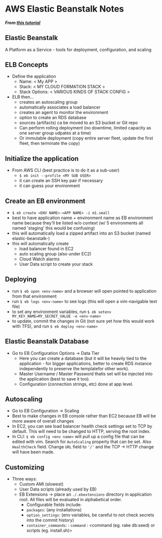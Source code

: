 # AWS Elastic Beanstalk Notes

##### From [this tutorial](https://www.linkedin.com/learning/aws-deploying-and-provisioning/)

## Elastic Beanstalk

A Platform as a Service - tools for deployment, configuration, and scaling

## ELB Concepts
 - Define the application
   - Name: < My APP >
   - Stack: < MY CLOUD FORMATION STACK >
   - Stack Options: < VARIOUS KINDS OF STACK CONFIG >
 - ELB then...
   - creates an autoscaling group
   - automatically associates a load balancer
   - creates an agent to monitor the environment
   - option to create an RDS database
   - sources (artifacts) ca be moved to an S3 bucket or Git repo
   - Can perform rolling deployment (no downtime, limited capacity as one server group udpates at a time)
   - Or immutable deployment (copy entire server fleet, update the first fleet, then terminate the copy)

## Initialize the application
 - From AWS CLI (best practice is to do it as a sub-user)
   - `$ eb init --profile <MY SUB USER>`
   - it can create an SSH key pair if necessary
   - it can guess your environment

## Create an EB environment
 - `$ eb create <ENV NAME>-<APP NAME> -i m1.small`
 - best to have application name + environment name as EB environment name because they'll be listed w/o context (w/ 5 environments all named 'staging' this would be confusing)
 - this will automatically load a zipped artifact into an S3 bucket (named elastic-beanstalk-<REGION NAME>)
 - this will automatically create
   - load balancer found in EC2
   - auto scaling group (also under EC2)
   - Cloud Watch alarms
   - User Data script to create your stack

## Deploying
 - run `$ eb open <env-name>` and a browser will open pointed to application from that environment
 - run `$ eb logs <env-name>` to see logs (this will open a vim-navigable text file)
 - to set any environment variables, run `$ eb setenv MY_KEY_NAME=MY_SECRET_VALUE -e <env-name>`
 - to update, commit the changes in Git (not sure yet how this would work with TFS), and run `$ eb deploy <env-name>`

## Elastic Beanstalk Database
 - Go to EB Configuration Options -> Data Tier
   - Here you can create a database (but it will be heavily tied to the application - for bigger applications, better to create RDS instance independently to preserve the templatefor other work).
   - Master Username / Master Password thatis set will be injected into the application (best to save it too).
   - Configuration (connection strings, etc) done at app level.

## Autoscaling
 - Go to EB Configuration -> Scaling
 - Best to make changes in EB console rather than EC2 because EB will be more aware of overall changes
 - In EC2, you can see load balancer health check settings set to TCP by default. This will need to be changed to HTTP, serving the root index.
 - In CLI: `$ eb config <env name>` will pull up a config file that can be edited with vim. Search for `AutoScaling` property that can be set. Also `HealthCheck` field. Change `URL` field to `'/'` and the TCP -> HTTP change will have been made.

## Customizing
 - Three ways:
   - Custom AMI (slowest)
   - User Data scripts (already used by EB)
   - EB Extensions -> place an `./.ebextensions` directory in application root. All files will be evaluated in alphabetical order.
     - Configurable fields include:
      - `packages`: (any installations)
      - `option_settings`: (env variables, be careful to not check secrets into the commit history)
      - `container_commands`: <COMMAND NAME> : `command` : <command (eg. rake db:seed) or scripts (eg. install.sh)>
